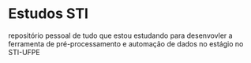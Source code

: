 # Estudos STI

repositório pessoal de tudo que estou estudando para desenvovler a ferramenta de pré-processamento e automação de dados  no estágio no STI-UFPE
